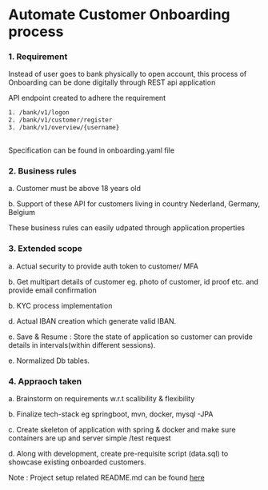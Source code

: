 # Automate Customer Onboarding process 

### 1. Requirement
Instead of user goes to bank physically to open account, 
this process of Onboarding can  be done digitally through REST api application

API endpoint created to adhere the requirement
```bash
1. /bank/v1/logon
2. /bank/v1/customer/register
3. /bank/v1/overview/{username}
  
```

Specification can be found in onboarding.yaml file

### 2. Business rules

a. Customer must be above 18 years old

b. Support of these API for customers living in country Nederland, Germany, Belgium 

These business rules can easily udpated through application.properties

### 3. Extended scope
a. Actual security to provide auth token to customer/ MFA

b. Get multipart details of customer eg. photo of customer, id proof etc. and provide email confirmation

b. KYC process implementation

d. Actual IBAN creation which generate valid IBAN.

e. Save & Resume : Store the state of application so customer can provide details in intervals(within different sessions).

e. Normalized Db tables.



### 4. Appraoch taken
a. Brainstorm on requirements w.r.t scalibility & flexibility 

b. Finalize tech-stack eg springboot, mvn, docker, mysql -JPA

c. Create skeleton of application with spring & docker and make sure containers are up and server simple /test request

d. Along with development, create pre-requisite script (data.sql) to showcase existing onboarded customers.


Note : Project setup related README.md can be found  [here](../README.md)

